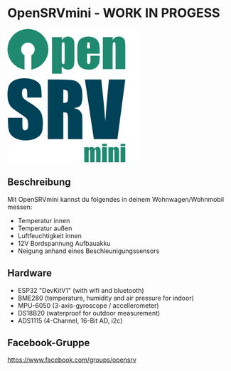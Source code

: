 # OpenSRVmini - WORK IN PROGESS
![OpenSRVmini Logo](./OpenSRVmini-Logo.jpg)

## Beschreibung
Mit OpenSRVmini kannst du folgendes in deinem Wohnwagen/Wohnmobil messen: 
* Temperatur innen 
* Temperatur außen
* Luftfeuchtigkeit innen
* 12V Bordspannung Aufbauakku
* Neigung anhand eines Beschleunigungssensors

## Hardware
* ESP32 "DevKitV1" (with wifi and bluetooth)
* BME280 (temperature, humidity and air pressure for indoor)
* MPU-6050 (3-axis-gyroscope / accellerometer)
* DS18B20 (waterproof for outdoor measurement)
* ADS1115 (4-Channel, 16-Bit AD, i2c)

## Facebook-Gruppe
https://www.facebook.com/groups/opensrv